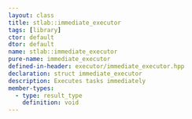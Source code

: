 ```yaml
---
layout: class
title: stlab::immediate_executor
tags: [library]
ctor: default
dtor: default
name: stlab::immediate_executor
pure-name: immediate_executor
defined-in-header: executor/immediate_executor.hpp
declaration: struct immediate_executor
description: Executes tasks immediately
member-types:
  - type: result_type
    definition: void      
---
```

